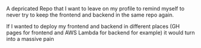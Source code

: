 A depricated Repo that I want to leave on my profile to remind myself to never try to keep the frontend and backend in the same repo again.

If I wanted to deploy my frontend and backend in different places (GH pages for frontend and AWS Lambda for backend for example) it would turn into a massive pain
